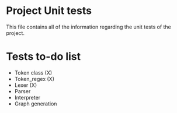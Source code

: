 # Project Unit tests
This file contains all of the information regarding the unit tests of the project.
# Tests to-do list
- Token class (X)
- Token_regex (X)
- Lexer (X)
- Parser 
- Interpreter
- Graph generation
